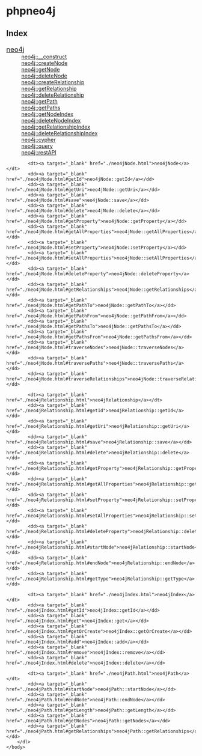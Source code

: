 phpneo4j
========
<html>
	<head>
		<title>phpNeo4j</title>
		<style type="text/css">
			.index_list dt{margin-top:20px;font-size:18px;}
		</style>
	</head>
	<body>
		<h2>Index</h2>
		<dl class="index_list">
			<dt><a target="_blank" href="./neo4j.html">neo4j</a></dt>
			<dd><a target="_blank" href="./neo4j.html#__construct">neo4j::__construct</a></dd>
			<dd><a target="_blank" href="./neo4j.html#createNode">neo4j::createNode</a></dd>
			<dd><a target="_blank" href="./neo4j.html#getNode">neo4j::getNode</a></dd>
			<dd><a target="_blank" href="./neo4j.html#deleteNode">neo4j::deleteNode</a></dd>
			<dd><a target="_blank" href="./neo4j.html#createRelationship">neo4j::createRelationship</a></dd>
			<dd><a target="_blank" href="./neo4j.html#getRelationship">neo4j::getRelationship</a></dd>
			<dd><a target="_blank" href="./neo4j.html#deleteRelationship">neo4j::deleteRelationship</a></dd>
			<dd><a target="_blank" href="./neo4j.html#getPath">neo4j::getPath</a></dd>
			<dd><a target="_blank" href="./neo4j.html#getPaths">neo4j::getPaths</a></dd>
			<dd><a target="_blank" href="./neo4j.html#getNodeIndex">neo4j::getNodeIndex</a></dd>
			<dd><a target="_blank" href="./neo4j.html#deleteNodeIndex">neo4j::deleteNodeIndex</a></dd>
			<dd><a target="_blank" href="./neo4j.html#getRelationshipIndex">neo4j::getRelationshipIndex</a></dd>
			<dd><a target="_blank" href="./neo4j.html#deleteRelationshipIndex">neo4j::deleteRelationshipIndex</a></dd>
			<dd><a target="_blank" href="./neo4j.html#cypher">neo4j::cypher</a></dd>
			<dd><a target="_blank" href="./neo4j.html#query">neo4j::query</a></dd>
			<dd><a target="_blank" href="./neo4j.html#restAPI">neo4j::restAPI</a></dd>
			
			<dt><a target="_blank" href="./neo4jNode.html">neo4jNode</a></dt>
			<dd><a target="_blank" href="./neo4jNode.html#getId">neo4jNode::getId</a></dd>
			<dd><a target="_blank" href="./neo4jNode.html#getUri">neo4jNode::getUri</a></dd>
			<dd><a target="_blank" href="./neo4jNode.html#save">neo4jNode::save</a></dd>
			<dd><a target="_blank" href="./neo4jNode.html#delete">neo4jNode::delete</a></dd>
			<dd><a target="_blank" href="./neo4jNode.html#getProperty">neo4jNode::getProperty</a></dd>
			<dd><a target="_blank" href="./neo4jNode.html#getAllProperties">neo4jNode::getAllProperties</a></dd>
			<dd><a target="_blank" href="./neo4jNode.html#setProperty">neo4jNode::setProperty</a></dd>
			<dd><a target="_blank" href="./neo4jNode.html#setAllProperties">neo4jNode::setAllProperties</a></dd>
			<dd><a target="_blank" href="./neo4jNode.html#deleteProperty">neo4jNode::deleteProperty</a></dd>
			<dd><a target="_blank" href="./neo4jNode.html#getRelationships">neo4jNode::getRelationships</a></dd>
			<dd><a target="_blank" href="./neo4jNode.html#getPathTo">neo4jNode::getPathTo</a></dd>
			<dd><a target="_blank" href="./neo4jNode.html#getPathFrom">neo4jNode::getPathFrom</a></dd>
			<dd><a target="_blank" href="./neo4jNode.html#getPathsTo">neo4jNode::getPathsTo</a></dd>
			<dd><a target="_blank" href="./neo4jNode.html#getPathsFrom">neo4jNode::getPathsFrom</a></dd>
			<dd><a target="_blank" href="./neo4jNode.html#traverseNodes">neo4jNode::traverseNodes</a></dd>
			<dd><a target="_blank" href="./neo4jNode.html#traversePaths">neo4jNode::traversePaths</a></dd>
			<dd><a target="_blank" href="./neo4jNode.html#traverseRelationships">neo4jNode::traverseRelationships</a></dd>
			
			<dt><a target="_blank" href="./neo4jRelationship.html">neo4jRelationship</a></dt>
			<dd><a target="_blank" href="./neo4jRelationship.html#getId">neo4jRelationship::getId</a></dd>
			<dd><a target="_blank" href="./neo4jRelationship.html#getUri">neo4jRelationship::getUri</a></dd>
			<dd><a target="_blank" href="./neo4jRelationship.html#save">neo4jRelationship::save</a></dd>
			<dd><a target="_blank" href="./neo4jRelationship.html#delete">neo4jRelationship::delete</a></dd>
			<dd><a target="_blank" href="./neo4jRelationship.html#getProperty">neo4jRelationship::getProperty</a></dd>
			<dd><a target="_blank" href="./neo4jRelationship.html#getAllProperties">neo4jRelationship::getAllProperties</a></dd>
			<dd><a target="_blank" href="./neo4jRelationship.html#setProperty">neo4jRelationship::setProperty</a></dd>
			<dd><a target="_blank" href="./neo4jRelationship.html#setAllProperties">neo4jRelationship::setAllProperties</a></dd>
			<dd><a target="_blank" href="./neo4jRelationship.html#deleteProperty">neo4jRelationship::deleteProperty</a></dd>
			<dd><a target="_blank" href="./neo4jRelationship.html#startNode">neo4jRelationship::startNode</a></dd>
			<dd><a target="_blank" href="./neo4jRelationship.html#endNode">neo4jRelationship::endNode</a></dd>
			<dd><a target="_blank" href="./neo4jRelationship.html#getType">neo4jRelationship::getType</a></dd>
			
			<dt><a target="_blank" href="./neo4jIndex.html">neo4jIndex</a></dt>
			<dd><a target="_blank" href="./neo4jIndex.html#getId">neo4jIndex::getId</a></dd>
			<dd><a target="_blank" href="./neo4jIndex.html#get">neo4jIndex::get</a></dd>
			<dd><a target="_blank" href="./neo4jIndex.html#getOrCreate">neo4jIndex::getOrCreate</a></dd>
			<dd><a target="_blank" href="./neo4jIndex.html#add">neo4jIndex::add</a></dd>
			<dd><a target="_blank" href="./neo4jIndex.html#remove">neo4jIndex::remove</a></dd>
			<dd><a target="_blank" href="./neo4jIndex.html#delete">neo4jIndex::delete</a></dd>
			
			<dt><a target="_blank" href="./neo4jPath.html">neo4jPath</a></dt>
			<dd><a target="_blank" href="./neo4jPath.html#startNode">neo4jPath::startNode</a></dd>
			<dd><a target="_blank" href="./neo4jPath.html#endNode">neo4jPath::endNode</a></dd>
			<dd><a target="_blank" href="./neo4jPath.html#getLength">neo4jPath::getLength</a></dd>
			<dd><a target="_blank" href="./neo4jPath.html#getNodes">neo4jPath::getNodes</a></dd>
			<dd><a target="_blank" href="./neo4jPath.html#getRelationships">neo4jPath::getRelationships</a></dd>
		</dl>
	</body>
</html>
